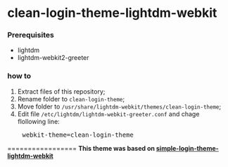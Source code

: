 # clean-login-theme-lightdm-webkit

### Prerequisites
- lightdm
- lightdm-webkit2-greeter

### how to
1. Extract files of this repository;
2. Rename folder to `clean-login-theme`;
3. Move folder to `/usr/share/lightdm-webkit/themes/clean-login-theme`;
4. Edit file `/etc/lightdm/lightdm-webkit-greeter.conf` and chage flollowing line:

<pre>
    webkit-theme=clean-login-theme
</pre>


=================
**This theme was based on [simple-login-theme-lightdm-webkit](https://github.com/pinheiroalexandre2/simple-login-theme-lightdm-webkit)**